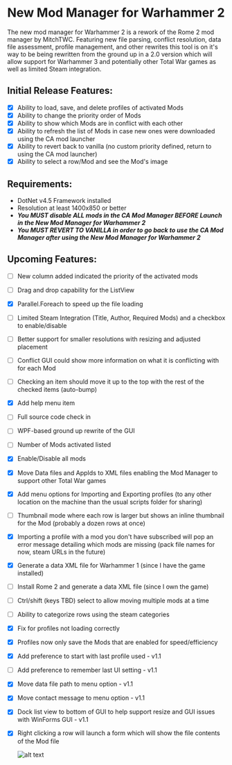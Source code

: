 # New Mod Manager for Warhammer 2
The new mod manager for Warhammer 2 is a rework of the Rome 2 mod manager by MitchTWC. Featuring new file parsing, conflict resolution, data file assessment, profile management, and other rewrites this tool is on it's way to be being rewritten from the ground up in a 2.0 version which will allow support for Warhammer 3 and potentially other Total War games as well as limited Steam integration.

## Initial Release Features:

- [x] Ability to load, save, and delete profiles of activated Mods
- [x] Ability to change the priority order of Mods
- [x] Ability to show which Mods are in conflict with each other
- [x] Ability to refresh the list of Mods in case new ones were downloaded using the CA mod launcher
- [x] Ability to revert back to vanilla (no custom priority defined, return to using the CA mod launcher)
- [x] Ability to select a row/Mod and see the Mod's image

## Requirements:

- DotNet v4.5 Framework installed
- Resolution at least 1400x850 or better 
- **_You MUST disable ALL mods in the CA Mod Manager BEFORE Launch in the New Mod Manager for Warhammer 2_**
- **_You MUST REVERT TO VANILLA in order to go back to use the CA Mod Manager after using the New Mod Manager for Warhammer 2_**

## Upcoming Features:
- [ ] New column added indicated the priority of the activated mods
- [ ] Drag and drop capability for the ListView
- [x] Parallel.Foreach to speed up the file loading
- [ ] Limited Steam Integration (Title, Author, Required Mods) and a checkbox to enable/disable
- [ ] Better support for smaller resolutions with resizing and adjusted placement
- [ ] Conflict GUI could show more information on what it is conflicting with for each Mod
- [ ] Checking an item should move it up to the top with the rest of the checked items (auto-bump)
- [x] Add help menu item
- [ ] Full source code check in
- [ ] WPF-based ground up rewrite of the GUI
- [ ] Number of Mods activated listed
- [x] Enable/Disable all mods
- [x] Move Data files and AppIds to XML files enabling the Mod Manager to support other Total War games
- [x] Add menu options for Importing and Exporting profiles (to any other location on the machine than the usual scripts folder for sharing)
- [ ] Thumbnail mode where each row is larger but shows an inline thumbnail for the Mod (probably a dozen rows at once)
- [x] Importing a profile with a mod you don't have subscribed will pop an error message detailing which mods are missing (pack file names for now, steam URLs in the future)
- [x] Generate a data XML file for Warhammer 1 (since I have the game installed)
- [ ] Install Rome 2 and generate a data XML file (since I own the game)
- [ ] Ctrl/shift (keys TBD) select to allow moving multiple mods at a time
- [ ] Ability to categorize rows using the steam categories
- [x] Fix for profiles not loading correctly
- [x] Profiles now only save the Mods that are enabled for speed/efficiency 
- [x] Add preference to start with last profile used - v1.1
- [ ] Add preference to remember last UI setting - v1.1
- [x] Move data file path to menu option - v1.1
- [x] Move contact message to menu option - v1.1
- [x] Dock list view to bottom of GUI to help support resize and GUI issues with WinForms GUI - v1.1
- [x] Right clicking a row will launch a form which will show the file contents of the Mod file
  
  ![alt text](https://github.com/Kaedrin/warhammer-mod-manager/blob/master/WarhammerModManager.JPG "Warhammer 2 Mod Manager Screenshot")
